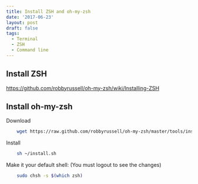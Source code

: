 ```yaml
---
title: Install ZSH and oh-my-zsh
date: '2017-06-23'
layout: post
draft: false
tags:
  - Terminal
  - ZSH
  - Command line
---
```


## Install ZSH
https://github.com/robbyrussell/oh-my-zsh/wiki/Installing-ZSH

## Install oh-my-zsh
Download
```bash
    wget https://raw.github.com/robbyrussell/oh-my-zsh/master/tools/install.sh --quiet --show-progress -O ~/install.sh
```

Install
```bash
    sh ~/install.sh
```

Make it your default shell: (You must logout to see the changes)
```bash
    sudo chsh -s $(which zsh)
```
